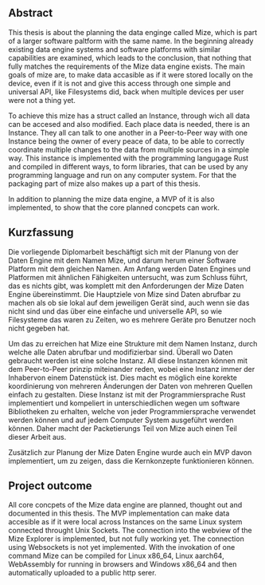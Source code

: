 
## Abstract

This thesis is about the planning the data enginge called Mize, which is part of a larger software paltform with the same name. In the beginning already existing data engine systems and software platforms with similar capabilities are examined, which leads to the conclusion, that nothing that fully matches the requirements of the Mize data engine exists. The main goals of mize are, to make data accasible as if it were stored locally on the device, even if it is not and give this access through one simple and universal API, like Filesystems did, back when multiple devices per user were not a thing yet.

To achieve this mize has a struct called an Instance, through wich all data can be accesed and also modified. Each place data is needed, there is an Instance. They all can talk to one another in a Peer-to-Peer way with one Instance being the owner of every peace of data, to be able to correctly coordinate multiple changes to the data from multiple sources in a simple way. This instance is implemented with the programming langugage Rust and compiled in different ways, to form libraries, that can be used by any programming language and run on any computer system. For that the packaging part of mize also makes up a part of this thesis.

In addition to planning the mize data engine, a MVP of it is also implemented, to show that the core planned concpets can work.


## Kurzfassung

Die vorliegende Diplomarbeit beschäftigt sich mit der Planung von der Daten Engine mit dem Namen Mize, und darum herum einer Software Platform mit dem gleichen Namen. Am Anfang werden Daten Engines und Platformen mit ähnlichen Fähigkeiten untersucht, was zum Schluss führt, das es nichts gibt, was komplett mit den Anforderungen der Mize Daten Engine übereinstimmt. Die Hauptziele von Mize sind Daten abrufbar zu machen als ob sie lokal auf dem jeweiligen Gerät sind, auch wenn sie das nicht sind und das über eine einfache und universelle API, so wie Filesysteme das waren zu Zeiten, wo es mehrere Geräte pro Benutzer noch nicht gegeben hat.

Um das zu erreichen hat Mize eine Strukture mit dem Namen Instanz, durch welche alle Daten abrufbar und modifizierbar sind. Überall wo Daten gebraucht werden ist eine solche Instanz. All diese Instanzen können mit dem Peer-to-Peer prinzip miteinander reden, wobei eine Instanz immer der Inhabervon einem Datenstück ist. Dies macht es möglich eine korekte koordinierung von mehreren Änderungen der Daten von mehreren Quellen einfach zu gestalten. Diese Instanz ist mit der Programmiersprache Rust implementiert und kompeliert in unterschiedlichen wegen um software Bibliotheken zu erhalten, welche von jeder Programmiersprache verwendet werden können und auf jedem Computer System ausgeführt werden können. Daher macht der Packetierungs Teil von Mize auch einen Teil dieser Arbeit aus.

Zusätzlich zur Planung der Mize Daten Engine wurde auch ein MVP davon implementiert, um zu zeigen, dass die Kernkonzepte funktionieren können.


## Project outcome
All core concpets of the Mize data engine are planned, thought out and documented in this thesis. The MVP implementation can make data accesible as if it were local across Instances on the same Linux system connected throught Unix Sockets. The connection into the webview of the Mize Explorer is implemented, but not fully working yet. The connection using Websockets is not yet implemented. With the invokation of one command Mize can be compiled for Linux x86_64, Linux aarch64, WebAssembly for running in browsers and Windows x86_64 and then automatically uploaded to a public http serer.







